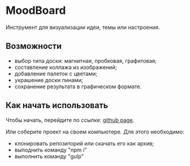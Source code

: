 # MoodBoard

Инструмент для визуализации идеи, темы или настроения.

## Возможности
+ выбор типа доски: магнитная, пробковая, графитовая;
+ составление коллажа из изображений;
+ добавление палеток с цветами;
+ украшение доски пинами;
+ сохранение результата в графическом формате.

## Как начать использовать
Чтобы начать, перейдите по ссылке: [github page](https://inzhevatkinaav.github.io/).

Или соберите проект на своем компьютере. Для этого необходимо:
- клонировать репозиторий или скачать его как архив;
- выподнить команду "npm i"
- выполнить команду "gulp"

